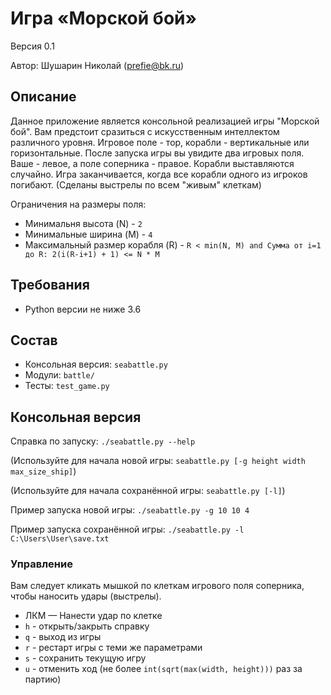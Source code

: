 # Игра «Морской бой»
Версия 0.1

Автор: Шушарин Николай (prefie@bk.ru)


## Описание
Данное приложение является консольной реализацией игры "Морской бой".
Вам предстоит сразиться с искусственным интеллектом различного уровня.
Игровое поле - тор, корабли - вертикальные или горизонтальные.
После запуска игры вы увидите два игровых поля. Ваше - левое, а поле соперника - правое.
Корабли выставляются случайно.
Игра заканчивается, когда все корабли одного из игроков погибают.
(Сделаны выстрелы по всем "живым" клеткам)

Ограничения на размеры поля:
* Минимальня высота (N) - `2`
* Минимальные ширина (M) - `4`
* Максимальный размер корабля (R) - `R < min(N, M) and Сумма от i=1 до R: 2(i(R-i+1) + 1) <= N * M`


## Требования
* Python версии не ниже 3.6


## Состав
* Консольная версия: `seabattle.py`
* Модули: `battle/`
* Тесты: `test_game.py`


## Консольная версия
Справка по запуску: `./seabattle.py --help`

(Используйте для начала новой игры: `seabattle.py [-g height width max_size_ship]`)

(Используйте для начала сохранённой игры: `seabattle.py [-l]`)

Пример запуска новой игры: `./seabattle.py -g 10 10 4`

Пример запуска сохранённой игры: `./seabattle.py -l C:\Users\User\save.txt`

### Управление

Вам следует кликать мышкой по клеткам игрового поля соперника,
чтобы наносить удары (выстрелы).

* ЛКМ — Нанести удар по клетке
* `h` - открыть/закрыть справку
* `q` - выход из игры
* `r` - рестарт игры c теми же параметрами
* `s` - сохранить текущую игру
* `u` - отменить ход (не более `int(sqrt(max(width, height)))` раз за партию)
